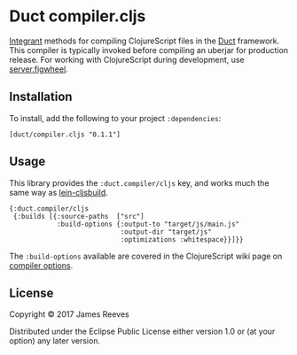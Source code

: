 # Duct compiler.cljs

[Integrant][] methods for compiling ClojureScript files in the
[Duct][] framework. This compiler is typically invoked before
compiling an uberjar for production release. For working with
ClojureScript during development, use [server.figwheel][].

[integrant]:       https://github.com/weavejester/integrant
[duct]:            https://github.com/duct-framework/duct
[server.figwheel]: https://github.com/duct-framework/server.figwheel

## Installation

To install, add the following to your project `:dependencies`:

    [duct/compiler.cljs "0.1.1"]

## Usage

This library provides the `:duct.compiler/cljs` key, and works much
the same way as [lein-cljsbuild][].

```edn
{:duct.compiler/cljs
 {:builds [{:source-paths  ["src"]
            :build-options {:output-to "target/js/main.js"
                            :output-dir "target/js"
                            :optimizations :whitespace}}]}}
```

The `:build-options` available are covered in the ClojureScript wiki
page on [compiler options][].

[lein-cljsbuild]:   https://github.com/emezeske/lein-cljsbuild
[compiler options]: https://github.com/clojure/clojurescript/wiki/Compiler-Options

## License

Copyright © 2017 James Reeves

Distributed under the Eclipse Public License either version 1.0 or (at
your option) any later version.
